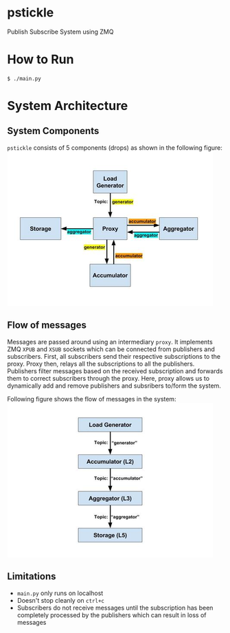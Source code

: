 # pstickle
Publish Subscribe System using ZMQ

# How to Run
```
$ ./main.py
```

# System Architecture
## System Components
`pstickle` consists of 5 components (drops) as shown in the following figure:
![Components](https://raw.githubusercontent.com/mangalaman93/pstickle/master/images/arch.jpg)

## Flow of messages
Messages are passed around using an intermediary `proxy`. It implements
ZMQ `XPUB` and `XSUB` sockets which can be connected from publishers and
subscribers. First, all subscribers send their respective subscriptions
to the proxy. Proxy then, relays all the subscriptions to all the
publishers. Publishers filter messages based on the received subscription
and forwards them to correct subscribers through the proxy. Here, proxy
allows us to dynamically add and remove publishers and subsribers to/form
the system.

Following figure shows the flow of messages in the system:
![Components](https://raw.githubusercontent.com/mangalaman93/pstickle/master/images/flow.jpg)

## Limitations
* `main.py` only runs on localhost
* Doesn't stop cleanly on `ctrl+c`
* Subscribers do not receive messages until the subscription has been completely processed by the publishers which can result in loss of messages
